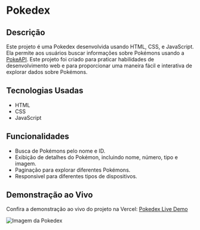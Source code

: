# Pokedex

## Descrição
Este projeto é uma Pokedex desenvolvida usando HTML, CSS, e JavaScript. Ela permite aos usuários buscar informações sobre Pokémons usando a [PokeAPI](https://pokeapi.co/). Este projeto foi criado para praticar habilidades de desenvolvimento web e para proporcionar uma maneira fácil e interativa de explorar dados sobre Pokémons.

## Tecnologias Usadas
- HTML
- CSS
- JavaScript

## Funcionalidades
- Busca de Pokémons pelo nome e ID.
- Exibição de detalhes do Pokémon, incluindo nome, número, tipo e imagem.
- Paginação para explorar diferentes Pokémons.
- Responsivel para diferentes tipos de dispositivos.

## Demonstração ao Vivo
Confira a demonstração ao vivo do projeto na Vercel: [Pokedex Live Demo](https://pokedex-delta-fawn-81.vercel.app/)

![Imagem da Pokedex](/img/tela.png)

